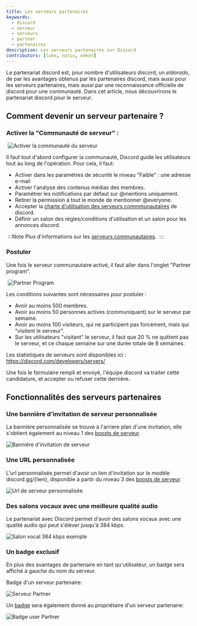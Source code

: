 ```yaml
---
title: Les serveurs partenaires
keywords:
  - discord
  - serveur
  - serveurs
  - partner
  - partenaires
description: Les serveurs partenaires sur Discord
contributors: [luke, notix, nekot]
---
```


Le partenariat discord est, pour nombre d'utilisateurs  discord, un _eldorado_, de par les avantages obtenus par les partenaires discord, mais aussi pour les serveurs partenaires, mais aussi par une reconnaissance officielle de discord pour une communauté. 
Dans cet article, nous découvrirons le partenariat discord pour le serveur.

## Comment devenir un serveur partenaire ?

### Activer la "Communauté de serveur" :

 ![Activer la communauté du serveur](https://i.dfr.gg/y2u.png)
 
 Il faut tout d'abord configurer la communauté, Discord guide les utilisateurs tout au long de l'opération. 
 Pour cela, il faut:
 - Activer dans les paramètres de sécurité le niveau "Faible" : une adresse e-mail
 - Activer l'analyse des contenus médias des membres.
 - Paramétrer les notifications par défaut sur @mentions uniquement.
 - Retirer la permission à tout le monde de mentionner @everyone.
 - Accepter la [charte d'utilisation des serveurs commmunautaires](https://support.discord.com/hc/fr/articles/360035969312-Lignes-de-conduite-des-serveurs-communautaires) de discord.
 - Définir un salon des règles/conditions d'utilisation et un salon pour les annonces discord.
 
 :::Note
 Plus d'informations sur les [serveurs communautaires](/wiki/gestion-serveur/outils-communautaires).
 :::

### Postuler
 Une fois le serveur communautaire activé, il faut aller dans l'onglet "Partner program".
 
 ![Partner Program](https://i.dfr.gg/86q.png)
 
 Les conditions suivantes sont nécessaires pour postuler :
 - Avoir au moins 500 membres.
 - Avoir au moins 50 personnes actives (communiquant) sur le serveur par semaine.
 - Avoir au moins 100 visiteurs, qui ne participent pas forcément, mais qui "visitent le serveur".
 - Sur les utilisateurs "visitant" le serveur, il faut que 20 % ne quittent pas le serveur, et ce chaque semaine sur une durée totale de 8 semaines.
 
 Les statistiques de serveurs sont disponibles ici : https://discord.com/developers/servers/
 
 Une fois le formulaire rempli et envoyé, l'équipe discord va traiter cette candidature, et accepter ou refuser cette dernière.
 
## Fonctionnalités des serveurs partenaires
 
### Une bannière d'invitation de serveur personnalisée 
 
La bannière personnalisée se trouve à l'arriere plan d'une invitation, elle s'obtient également au niveau 1 des [boosts de serveur](/wiki/contenu-payant/boost-serveur).

![Bannière d'invitation de serveur](https://i.dfr.gg/Y06.png)

### Une URL personnalisée

L'url personnalisée permet d'avoir un lien d'invitation sur le modèle discord.gg/{lien}, disponible à partir du niveau 3 des [boosts de serveur](/wiki/contenu-payant/boost-serveur).

![Url de serveur personnalisée](https://i.dfr.gg/2w7.png)

### Des salons vocaux avec une meilleure qualité audio

Le partenariat avec Discord permet d'avoir des salons vocaux avec une qualité audio qui peut s'élever jusqu'à 384 kbps.

![Salon vocal 384 kbps exemple](https://i.dfr.gg/xqm.png)

### Un badge exclusif

En plus des avantages de partenaire en tant qu'utilisateur, un badge sera affiché à gauche du nom du serveur.

Badge d'un serveur partenaire:

![Serveur Partner](https://i.dfr.gg/4Z0.png)

Un [badge](/wiki/compte-utilisateur/personnalisation-profil/badges) sera également donné au propriétaire d'un serveur partenaire:

![Badge user Partner](https://i.dfr.gg/C0F.png)
